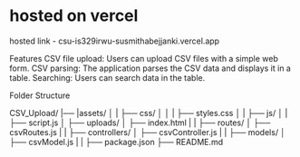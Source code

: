 # hosted on vercel

hosted link - csu-is329irwu-susmithabejjanki.vercel.app

Features
CSV file upload: Users can upload CSV files with a simple web form.
CSV parsing: The application parses the CSV data and displays it in a table.
Searching: Users can search data in the table.



Folder Structure


CSV_Upload/
|── |assets/
│   |      ├── css/
│   │      |     ├── styles.css
│   |      ├── js/
│   |            ├── script.js
│   ├── uploads/
│   ├── index.html
|   |
├── routes/
│   ├── csvRoutes.js
|   |
├── controllers/
│   ├── csvController.js
|   |
├── models/
│   ├── csvModel.js
|   |
├── package.json
├── README.md
